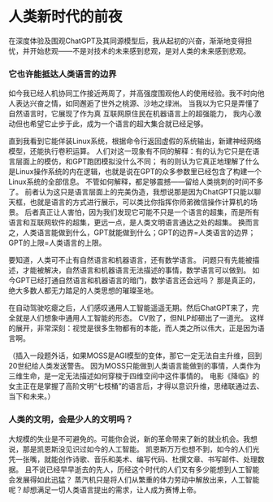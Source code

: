# 人类新时代的前夜
在深度体验及围观ChatGPT及其同源模型后，我从起初的兴奋，渐渐地变得担忧，并开始悲观——不是对技术的未来感到悲观，是对人类的未来感到悲观。

### 它也许能抵达人类语言的边界
如今我已经人机协同工作接近两周了，并高强度围观他人的使用经验。我不时向他人表达兴奋之情，如同邂逅了世外之桃源、沙地之绿洲。
当我以为它只是弄懂了自然语言时，它展现了作为真 互联网原住民在机器语言上的超强能力，
我内心激动但也希望它止步于此，成为一个语言的超大集合就已经足够。

直到我看到它能佯装Linux系统，根据命令行返回虚假的系统输出，新建神经网络模型，还能执行卷积运算。
人们对这一现象有不同的解释：有的认为它只是在语言层面上的模仿，和GPT跑团模拟没什么不同；
有的则认为它真正地理解了什么是Linux操作系统的内在逻辑，也就是说在GPT的众多参数里已经包含了构建一个Linux系统的全部信息。
不管如何解释，都足够震撼——留给人类挑刺的时间不多了。
前者认为这只是语言层面上的完美伪造，我想说那是因为ChatGPT只能以聊天框，也就是语言的方式进行展示，可以类比你指挥你师弟微信操作计算机的场景。
后者真正让人害怕，因为我们发现它可能不只是一个语言的超集，而是所有语言和互联网软件的超集，更远一点，是人类文明语言通达之处的超集。
换而言之，人类语言能做到什么，GPT就能做到什么；GPT的边界=人类语言的边界；GPT的上限=人类语言的上限。

要知道，人类可不止有自然语言和机器语言，还有数学语言。
问题只有先能被描述，才能被解决，自然语言和机器语言无法描述的事情，数学语言可以做到。
如今GPT已经打通自然语言和机器语言的暗门，数学语言还会远吗？
那是真正的，绝大多数人都无力踏足的人类思想的璀璨圣地。

在自动驾驶吃瘪之后，人们感叹通用人工智能遥遥无期。然后ChatGPT来了，完全就是人们想象中通用人工智能的形态。
CV败了，但NLP却砸出了一道光。
这样的展开，非常深刻：视觉是很多生物都有的本能，而人类之所以伟大，正是因为语言啊。

（插入一段题外话，如果MOSS是AGI模型的变体，那它一定无法自主升维，回到20世纪给人类发送警告。
因为MOSS只能做到人类语言能做到的事情，人类作为三维生命，是一定无法描述如何穿梭于四维空间中这件事情的。
电影《降临》的女主正在是掌握了高阶文明“七枝桶”的语言后，才得以意识升维，思绪联通过去、当下和未来。）

### 人类的文明，会是少人的文明吗？
大规模的失业是不可避免的。可能你会说，新的革命带来了新的就业机会。我想说，那是凯恩斯没见识过如今的人工智能。
凯恩斯万万也想不到，如今的人们光凭一张嘴，就能创作诗歌、音乐和美术、编写代码、杜撰文章、书写邮件、处理数据。
且不说已经早早逝去的先人，历经这个时代的人们又有多少能想到人工智能会发展得如此迅猛？
蒸汽机只是将人们从繁重的体力劳动中解放出来，人工智能呢？却想满足一切人类语言提出的需求，让人成为赛博上帝。











